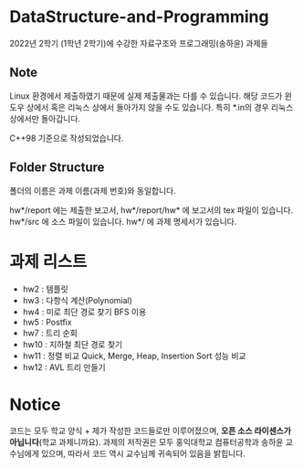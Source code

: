 # DataStructure-and-Programming
2022년 2학기 (1학년 2학기)에 수강한 자료구조와 프로그래밍(송하윤) 과제들

## Note
Linux 환경에서 제출하였기 때문에 실제 제출물과는 다를 수 있습니다.
해당 코드가 윈도우 상에서 혹은 리눅스 상에서 돌아가지 않을 수도 있습니다.
특히 *.in의 경우 리눅스 상에서만 돌아갑니다.

C++98 기준으로 작성되었습니다.

## Folder Structure
폴더의 이름은 과제 이름(과제 번호)와 동일합니다.

hw*/report 에는 제출한 보고서, hw*/report/hw* 에 보고서의 tex 파일이 있습니다.
hw*/src 에 소스 파일이 있습니다.
hw*/ 에 과제 명세서가 있습니다.

# 과제 리스트
- hw2 : 템플릿
- hw3 : 다항식 계산(Polynomial)
- hw4 : 미로 최단 경로 찾기
BFS 이용
- hw5 : Postfix
- hw7 : 트리 순회
- hw10 : 지하철
최단 경로 찾기
- hw11 : 정렬 비교
Quick, Merge, Heap, Insertion Sort 성능 비교
- hw12 : AVL 트리 만들기

# Notice
코드는 모두 학교 양식 + 제가 작성한 코드들로만 이루어졌으며, **오픈 소스 라이센스가 아닙니다**(학교 과제니까요). 과제의 저작권은 모두 홍익대학교 컴퓨터공학과 송하윤 교수님에게 있으며, 따라서 코드 역시 교수님께 귀속되어 있음을 밝힙니다.